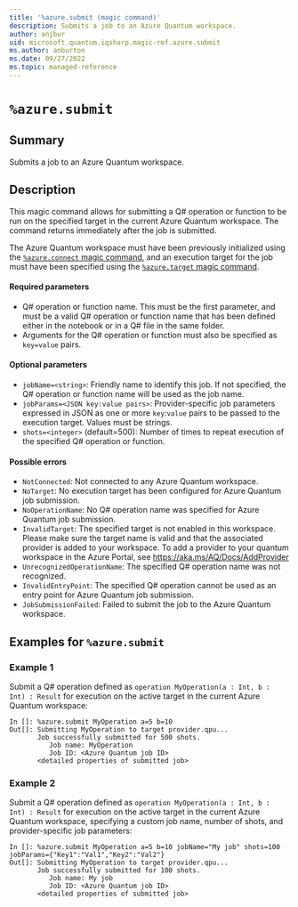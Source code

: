 ```yaml
---
title: '%azure.submit (magic command)'
description: Submits a job to an Azure Quantum workspace.
author: anjbur
uid: microsoft.quantum.iqsharp.magic-ref.azure.submit
ms.author: anburton
ms.date: 09/27/2022
ms.topic: managed-reference
---
```


<!--
    NB: This file has been automatically generated from Microsoft.Quantum.IQSharp.AzureClient.dll,
        please do not manually edit it.

    [DEBUG] JSON source:
        {"Name": "%azure.submit", "Documentation": {"Summary": "Submits a job to an Azure Quantum workspace.", "Full": null, "Description": "\r\nThis magic command allows for submitting a Q# operation or function\r\nto be run on the specified target in the current Azure Quantum workspace.\r\nThe command returns immediately after the job is submitted.\r\n\r\nThe Azure Quantum workspace must have been previously initialized\r\nusing the [`%azure.connect` magic command](https://docs.microsoft.com/qsharp/api/iqsharp-magic/azure.connect),\r\nand an execution target for the job must have been specified using the\r\n[`%azure.target` magic command](https://docs.microsoft.com/qsharp/api/iqsharp-magic/azure.target).\r\n\r\n#### Required parameters\r\n\r\n- Q# operation or function name. This must be the first parameter, and must be a valid Q# operation\r\nor function name that has been defined either in the notebook or in a Q# file in the same folder.\r\n- Arguments for the Q# operation or function must also be specified as `key=value` pairs.\r\n\r\n#### Optional parameters\r\n\r\n- `jobName=<string>`: Friendly name to identify this job. If not specified,\r\nthe Q# operation or function name will be used as the job name.\r\n- `jobParams=<JSON key:value pairs>`: Provider-specific job parameters\r\nexpressed in JSON as one or more `key`:`value` pairs to be passed to the execution target. Values must be strings.\r\n- `shots=<integer>` (default=500): Number of times to repeat execution of the\r\nspecified Q# operation or function.\r\n\r\n#### Possible errors\r\n\r\n- `NotConnected`: Not connected to any Azure Quantum workspace.\r\n- `NoTarget`: No execution target has been configured for Azure Quantum job submission.\r\n- `NoOperationName`: No Q# operation name was specified for Azure Quantum job submission.\r\n- `InvalidTarget`: The specified target is not enabled in this workspace. Please make sure the target name is valid and that the associated provider is added to your workspace. To add a provider to your quantum workspace in the Azure Portal, see https://aka.ms/AQ/Docs/AddProvider\r\n- `UnrecognizedOperationName`: The specified Q# operation name was not recognized.\r\n- `InvalidEntryPoint`: The specified Q# operation cannot be used as an entry point for Azure Quantum job submission.\r\n- `JobSubmissionFailed`: Failed to submit the job to the Azure Quantum workspace.\r\n                    ", "Remarks": null, "Examples": ["\r\nSubmit a Q# operation defined as `operation MyOperation(a : Int, b : Int) : Result`\r\nfor execution on the active target in the current Azure Quantum workspace:\r\n```\r\nIn []: %azure.submit MyOperation a=5 b=10\r\nOut[]: Submitting MyOperation to target provider.qpu...\r\n       Job successfully submitted for 500 shots.\r\n          Job name: MyOperation\r\n          Job ID: <Azure Quantum job ID>\r\n       <detailed properties of submitted job>\r\n```\r\n                        ", "\r\nSubmit a Q# operation defined as `operation MyOperation(a : Int, b : Int) : Result`\r\nfor execution on the active target in the current Azure Quantum workspace,\r\nspecifying a custom job name, number of shots, and provider-specific job parameters:\r\n```\r\nIn []: %azure.submit MyOperation a=5 b=10 jobName=\"My job\" shots=100 jobParams={\"Key1\":\"Val1\",\"Key2\":\"Val2\"}\r\nOut[]: Submitting MyOperation to target provider.qpu...\r\n       Job successfully submitted for 100 shots.\r\n          Job name: My job\r\n          Job ID: <Azure Quantum job ID>\r\n       <detailed properties of submitted job>\r\n```\r\n                        "], "SeeAlso": null}, "AssemblyName": "Microsoft.Quantum.IQSharp.AzureClient"}
-->

# `%azure.submit`

## Summary

Submits a job to an Azure Quantum workspace.

## Description

This magic command allows for submitting a Q# operation or function
to be run on the specified target in the current Azure Quantum workspace.
The command returns immediately after the job is submitted.

The Azure Quantum workspace must have been previously initialized
using the [`%azure.connect` magic command](https://docs.microsoft.com/qsharp/api/iqsharp-magic/azure.connect),
and an execution target for the job must have been specified using the
[`%azure.target` magic command](https://docs.microsoft.com/qsharp/api/iqsharp-magic/azure.target).

#### Required parameters

- Q# operation or function name. This must be the first parameter, and must be a valid Q# operation
or function name that has been defined either in the notebook or in a Q# file in the same folder.
- Arguments for the Q# operation or function must also be specified as `key=value` pairs.

#### Optional parameters

- `jobName=<string>`: Friendly name to identify this job. If not specified,
the Q# operation or function name will be used as the job name.
- `jobParams=<JSON key:value pairs>`: Provider-specific job parameters
expressed in JSON as one or more `key`:`value` pairs to be passed to the execution target. Values must be strings.
- `shots=<integer>` (default=500): Number of times to repeat execution of the
specified Q# operation or function.

#### Possible errors

- `NotConnected`: Not connected to any Azure Quantum workspace.
- `NoTarget`: No execution target has been configured for Azure Quantum job submission.
- `NoOperationName`: No Q# operation name was specified for Azure Quantum job submission.
- `InvalidTarget`: The specified target is not enabled in this workspace. Please make sure the target name is valid and that the associated provider is added to your workspace. To add a provider to your quantum workspace in the Azure Portal, see https://aka.ms/AQ/Docs/AddProvider
- `UnrecognizedOperationName`: The specified Q# operation name was not recognized.
- `InvalidEntryPoint`: The specified Q# operation cannot be used as an entry point for Azure Quantum job submission.
- `JobSubmissionFailed`: Failed to submit the job to the Azure Quantum workspace.

## Examples for `%azure.submit`

### Example 1

Submit a Q# operation defined as `operation MyOperation(a : Int, b : Int) : Result`
for execution on the active target in the current Azure Quantum workspace:
```
In []: %azure.submit MyOperation a=5 b=10
Out[]: Submitting MyOperation to target provider.qpu...
       Job successfully submitted for 500 shots.
          Job name: MyOperation
          Job ID: <Azure Quantum job ID>
       <detailed properties of submitted job>
```

### Example 2

Submit a Q# operation defined as `operation MyOperation(a : Int, b : Int) : Result`
for execution on the active target in the current Azure Quantum workspace,
specifying a custom job name, number of shots, and provider-specific job parameters:
```
In []: %azure.submit MyOperation a=5 b=10 jobName="My job" shots=100 jobParams={"Key1":"Val1","Key2":"Val2"}
Out[]: Submitting MyOperation to target provider.qpu...
       Job successfully submitted for 100 shots.
          Job name: My job
          Job ID: <Azure Quantum job ID>
       <detailed properties of submitted job>
```
